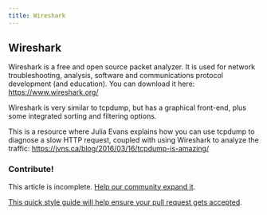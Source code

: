 ```yaml
---
title: Wireshark
---
```

## Wireshark

Wireshark is a free and open source packet analyzer. It is used for network troubleshooting, analysis, software and communications protocol development (and education). You can download it here: https://www.wireshark.org/

Wireshark is very similar to tcpdump, but has a graphical front-end, plus some integrated sorting and filtering options.

This is a resource where Julia Evans explains how you can use tcpdump to diagnose a slow HTTP request, coupled with using Wireshark to analyze the traffic: https://jvns.ca/blog/2016/03/16/tcpdump-is-amazing/


### Contribute!
This article is incomplete. <a href='https://github.com/freecodecamp/guides/tree/master/src/pages/security/wireshark/index.md' target='_blank' rel='nofollow'>Help our community expand it</a>.

<a href='https://github.com/freecodecamp/guides/blob/master/README.md' target='_blank' rel='nofollow'>This quick style guide will help ensure your pull request gets accepted</a>.


